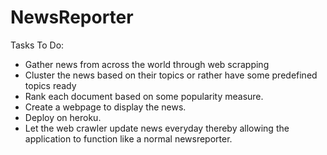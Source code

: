 # NewsReporter

Tasks To Do:
- Gather news from across the world through web scrapping
- Cluster the news based on their topics or rather have some predefined topics ready
- Rank each document based on some popularity measure.
- Create a webpage to display the news.
- Deploy on heroku.
- Let the web crawler update news everyday thereby allowing the application to function like a normal newsreporter.
